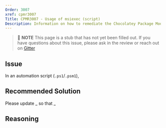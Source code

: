 ```yaml
---
Order: 3007
xref: cpmr3007
Title: CPMR3007 - Usage of msiexec (script)
Description: Information on how to remediate the Chocolatey Package Moderation Rule 3007
---
```


> :memo: **NOTE** This page is a stub that has not yet been filled out. If you have questions about this issue, please ask in the review or reach out on [Gitter](https://gitter.im/chocolatey/chocolatey.org)

## Issue

In an automation script (`.ps1`/`.psm1`),

## Recommended Solution

Please update _ so that _

## Reasoning
